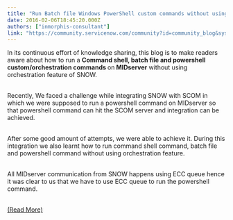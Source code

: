 ```yaml
---
title: "Run Batch file Windows PowerShell custom commands without using Orchestration"
date: 2016-02-06T18:45:20.000Z
authors: ["inmorphis-consultant"]
link: "https://community.servicenow.com/community?id=community_blog&sys_id=c38c6ae1dbd0dbc01dcaf3231f961902"
---
```

<p>In its continuous effort of knowledge sharing, this blog is to make readers aware about how to run a <strong>Command shell, batch file and powershell custom/orchestration commands </strong>on<strong> MIDserver</strong> without using orchestration feature of SNOW.</p><p><br/>Recently, We faced a challenge while integrating SNOW with SCOM in which we were supposed to run a powershell command on MIDserver so that powershell command can hit the SCOM server and integration can be achieved.</p><p><br/>After some good amount of attempts, we were able to achieve it. During this integration we also learnt how to run command shell command, batch file and powershell command without using orchestration feature.</p><p><br/>All MIDserver communication from SNOW happens using ECC queue hence it was clear to us that we have to use ECC queue to run the powershell command.</p><p><br/><a title="morphis.com/blogs/orchestration-commands-mid-server/#comment-40" href="http://inmorphis.com/blogs/orchestration-commands-mid-server/#comment-40">(Read More)</a></p>